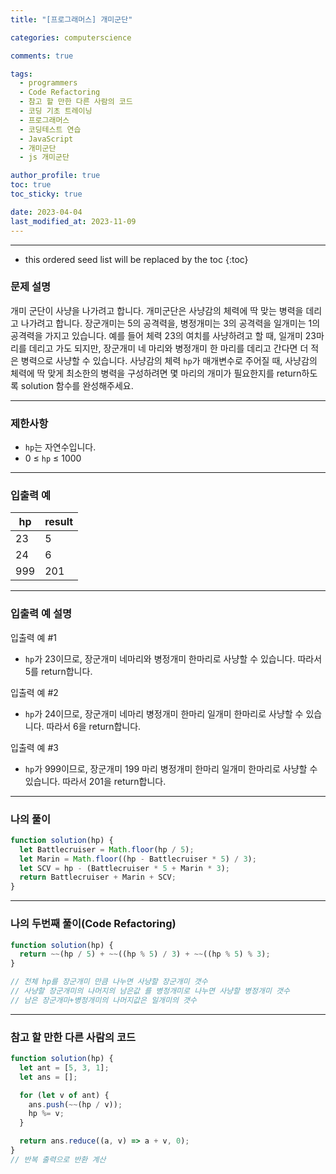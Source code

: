 ```yaml
---
title: "[프로그래머스] 개미군단"

categories: computerscience

comments: true

tags:
  - programmers
  - Code Refactoring
  - 참고 할 만한 다른 사람의 코드
  - 코딩 기초 트레이닝
  - 프로그래머스
  - 코딩테스트 연습
  - JavaScript
  - 개미군단
  - js 개미군단

author_profile: true
toc: true
toc_sticky: true

date: 2023-04-04
last_modified_at: 2023-11-09
---
```


---

<!-- prettier-ignore -->
* this ordered seed list will be replaced by the toc 
{:toc}

### 문제 설명

개미 군단이 사냥을 나가려고 합니다. 개미군단은 사냥감의 체력에 딱 맞는 병력을 데리고 나가려고 합니다. 장군개미는 5의 공격력을, 병정개미는 3의 공격력을 일개미는 1의 공격력을 가지고 있습니다. 예를 들어 체력 23의 여치를 사냥하려고 할 때, 일개미 23마리를 데리고 가도 되지만, 장군개미 네 마리와 병정개미 한 마리를 데리고 간다면 더 적은 병력으로 사냥할 수 있습니다. 사냥감의 체력 `hp`가 매개변수로 주어질 때, 사냥감의 체력에 딱 맞게 최소한의 병력을 구성하려면 몇 마리의 개미가 필요한지를 return하도록 solution 함수를 완성해주세요.

---

### 제한사항

- `hp`는 자연수입니다.
- 0 ≤ `hp` ≤ 1000

---

### 입출력 예

| hp  | result |
| --- | ------ |
| 23  | 5      |
| 24  | 6      |
| 999 | 201    |

---

### 입출력 예 설명

입출력 예 #1

- `hp`가 23이므로, 장군개미 네마리와 병정개미 한마리로 사냥할 수 있습니다. 따라서 5를 return합니다.

입출력 예 #2

- `hp`가 24이므로, 장군개미 네마리 병정개미 한마리 일개미 한마리로 사냥할 수 있습니다. 따라서 6을 return합니다.

입출력 예 #3

- `hp`가 999이므로, 장군개미 199 마리 병정개미 한마리 일개미 한마리로 사냥할 수 있습니다. 따라서 201을 return합니다.

---

### 나의 풀이

```jsx
function solution(hp) {
  let Battlecruiser = Math.floor(hp / 5);
  let Marin = Math.floor((hp - Battlecruiser * 5) / 3);
  let SCV = hp - (Battlecruiser * 5 + Marin * 3);
  return Battlecruiser + Marin + SCV;
}
```

---

### 나의 두번째 풀이(Code Refactoring)

```jsx
function solution(hp) {
  return ~~(hp / 5) + ~~((hp % 5) / 3) + ~~((hp % 5) % 3);
}

// 전체 hp를 장군개미 만큼 나누면 사냥할 장군개미 갯수
// 사냥할 장군개미의 나머지의 남은값 를 병정개미로 나누면 사냥할 병정개미 갯수
// 남은 장군개미+병정개미의 나머지값은 일개미의 갯수
```

---

### 참고 할 만한 다른 사람의 코드

```jsx
function solution(hp) {
  let ant = [5, 3, 1];
  let ans = [];

  for (let v of ant) {
    ans.push(~~(hp / v));
    hp %= v;
  }

  return ans.reduce((a, v) => a + v, 0);
}
// 반복 출력으로 반환 계산
```
